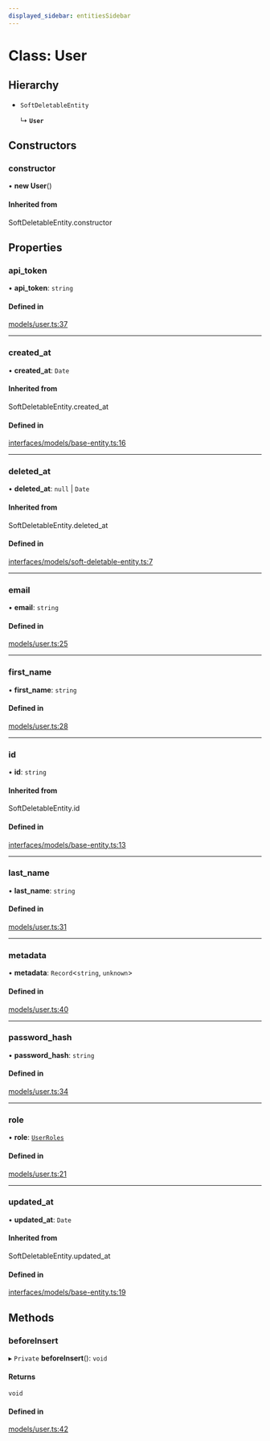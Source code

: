 ```yaml
---
displayed_sidebar: entitiesSidebar
---
```


# Class: User

## Hierarchy

- `SoftDeletableEntity`

  ↳ **`User`**

## Constructors

### constructor

• **new User**()

#### Inherited from

SoftDeletableEntity.constructor

## Properties

### api\_token

• **api\_token**: `string`

#### Defined in

[models/user.ts:37](https://github.com/medusajs/medusa/blob/f7a63f178/packages/medusa/src/models/user.ts#L37)

___

### created\_at

• **created\_at**: `Date`

#### Inherited from

SoftDeletableEntity.created\_at

#### Defined in

[interfaces/models/base-entity.ts:16](https://github.com/medusajs/medusa/blob/f7a63f178/packages/medusa/src/interfaces/models/base-entity.ts#L16)

___

### deleted\_at

• **deleted\_at**: ``null`` \| `Date`

#### Inherited from

SoftDeletableEntity.deleted\_at

#### Defined in

[interfaces/models/soft-deletable-entity.ts:7](https://github.com/medusajs/medusa/blob/f7a63f178/packages/medusa/src/interfaces/models/soft-deletable-entity.ts#L7)

___

### email

• **email**: `string`

#### Defined in

[models/user.ts:25](https://github.com/medusajs/medusa/blob/f7a63f178/packages/medusa/src/models/user.ts#L25)

___

### first\_name

• **first\_name**: `string`

#### Defined in

[models/user.ts:28](https://github.com/medusajs/medusa/blob/f7a63f178/packages/medusa/src/models/user.ts#L28)

___

### id

• **id**: `string`

#### Inherited from

SoftDeletableEntity.id

#### Defined in

[interfaces/models/base-entity.ts:13](https://github.com/medusajs/medusa/blob/f7a63f178/packages/medusa/src/interfaces/models/base-entity.ts#L13)

___

### last\_name

• **last\_name**: `string`

#### Defined in

[models/user.ts:31](https://github.com/medusajs/medusa/blob/f7a63f178/packages/medusa/src/models/user.ts#L31)

___

### metadata

• **metadata**: `Record`<`string`, `unknown`\>

#### Defined in

[models/user.ts:40](https://github.com/medusajs/medusa/blob/f7a63f178/packages/medusa/src/models/user.ts#L40)

___

### password\_hash

• **password\_hash**: `string`

#### Defined in

[models/user.ts:34](https://github.com/medusajs/medusa/blob/f7a63f178/packages/medusa/src/models/user.ts#L34)

___

### role

• **role**: [`UserRoles`](../enums/UserRoles.md)

#### Defined in

[models/user.ts:21](https://github.com/medusajs/medusa/blob/f7a63f178/packages/medusa/src/models/user.ts#L21)

___

### updated\_at

• **updated\_at**: `Date`

#### Inherited from

SoftDeletableEntity.updated\_at

#### Defined in

[interfaces/models/base-entity.ts:19](https://github.com/medusajs/medusa/blob/f7a63f178/packages/medusa/src/interfaces/models/base-entity.ts#L19)

## Methods

### beforeInsert

▸ `Private` **beforeInsert**(): `void`

#### Returns

`void`

#### Defined in

[models/user.ts:42](https://github.com/medusajs/medusa/blob/f7a63f178/packages/medusa/src/models/user.ts#L42)
